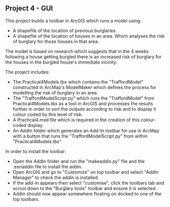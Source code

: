 ## Project 4 - GUI

This project builds a toolbar in ArcGIS which runs a model using:
* A shapefile of the location of previous burglaries.
* A shapefile of the location of houses in an area.
Which analyses the risk of burglary for those houses in that area.   

The model is based on research which suggests that in the 4 weeks following a house getting burgled there is an increased risk of burglary 
for the houses in the burgled house's immediate vicinity.  

The project includes:
* The Practical4Models.tbx which contains the "TraffordModel" constructed in ArcMap's ModelMaker which defines the process for modelling the risk of burglary in an area.
* The "TraffordModelScript.py" which runs the "TraffordModel" from Practical4Models.tbx as a tool in ArcGIS and processes the results further in order to sort the outputs
according to risk and to display it colour coded by this level of risk. 
* A Practical4.mxd file which is required in the creation of this colour-coded display.
* An AddIn folder which generates an Add-In toolbar for use in ArcMap with a button that runs the "TraffordModelScript.py" from within "Practical4Models.tbx"

In order to install the toolbar:
* Open the AddIn folder and run the "makeaddin.py" file and the .esriaddin file to install the addin.
* Open ArcGIS and go to "Customize" on top toolbar and select "AddIn Manager" to check the addin is installed.
* If the add-in appears then select "customise", click the toolbars tab and scrool down to the "Burglary tools" toolbar and ensure it is selected.
* Addin should now appear somewhere floating on docked to one of the top toolbars.



